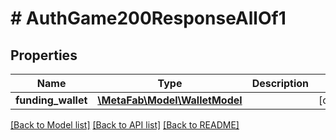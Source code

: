 # # AuthGame200ResponseAllOf1

## Properties

Name | Type | Description | Notes
------------ | ------------- | ------------- | -------------
**funding_wallet** | [**\MetaFab\Model\WalletModel**](WalletModel.md) |  | [optional]

[[Back to Model list]](../../README.md#models) [[Back to API list]](../../README.md#endpoints) [[Back to README]](../../README.md)
